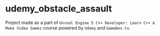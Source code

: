 # udemy_obstacle_assault

Project made as a part of `Unreal Engine 5 C++ Developer: Learn C++ & Make Video Games` course powered by `Udemy` and `GameDev.tv`.
